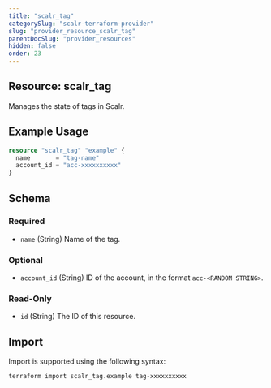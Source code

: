 ```yaml
---
title: "scalr_tag"
categorySlug: "scalr-terraform-provider"
slug: "provider_resource_scalr_tag"
parentDocSlug: "provider_resources"
hidden: false
order: 23
---
```

## Resource: scalr_tag

Manages the state of tags in Scalr.

## Example Usage

```terraform
resource "scalr_tag" "example" {
  name       = "tag-name"
  account_id = "acc-xxxxxxxxxx"
}
```

<!-- schema generated by tfplugindocs -->
## Schema

### Required

- `name` (String) Name of the tag.

### Optional

- `account_id` (String) ID of the account, in the format `acc-<RANDOM STRING>`.

### Read-Only

- `id` (String) The ID of this resource.

## Import

Import is supported using the following syntax:

```shell
terraform import scalr_tag.example tag-xxxxxxxxxx
```
